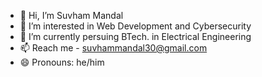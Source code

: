 - 👋 Hi, I’m Suvham Mandal
- 👀 I’m interested in Web Development and Cybersecurity
- 🌱 I’m currently persuing BTech. in Electrical Engineering 
- 📫 Reach me - suvhammandal30@gmail.com
- 😄 Pronouns: he/him

<!---
Suvham-coder/Suvham-coder is a ✨ special ✨ repository because its `README.md` (this file) appears on your GitHub profile.
You can click the Preview link to take a look at your changes.
--->
